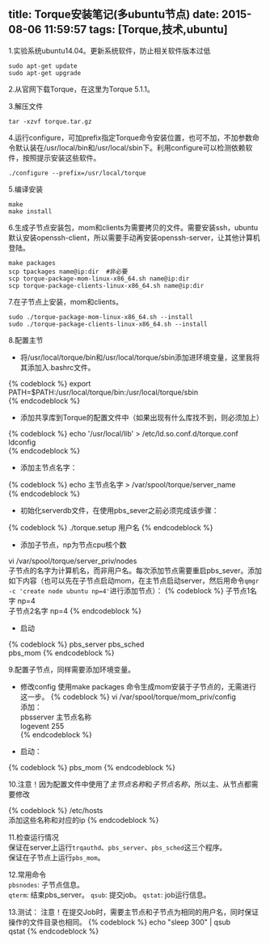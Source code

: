 title: Torque安装笔记(多ubuntu节点)
date: 2015-08-06 11:59:57
tags: [Torque,技术,ubuntu]
---
1.实验系统ubuntu14.04。更新系统软件，防止相关软件版本过低  

```
sudo apt-get update  
sudo apt-get upgrade
```


2.从官网下载Torque，在这里为Torque 5.1.1。  

3.解压文件

```
tar -xzvf torque.tar.gz
```

4.运行configure，可加prefix指定Torque命令安装位置，也可不加，不加参数命令默认装在/usr/local/bin和/usr/local/sbin下。利用configure可以检测依赖软件，按照提示安装这些软件。

```
./configure --prefix=/usr/local/torque
```
<!--more-->

5.编译安装

```
make  
make install  
```

6.生成子节点安装包，mom和clients为需要拷贝的文件。需要安装ssh，ubuntu默认安装openssh-client，所以需要手动再安装openssh-server，让其他计算机登陆。  

```
make packages
scp tpackages name@ip:dir  #非必要
scp torque-package-mom-linux-x86_64.sh name@ip:dir  
scp torque-package-clients-linux-x86_64.sh name@ip:dir
```

7.在子节点上安装，mom和clients。

```
sudo ./torque-package-mom-linux-x86_64.sh --install
sudo ./torque-package-clients-linux-x86_64.sh --install
```

8.配置主节  

+ 将/usr/local/torque/bin和/usr/local/torque/sbin添加进环境变量，这里我将其添加入.bashrc文件。  

{% codeblock %}
export PATH=$PATH:/usr/local/torque/bin:/usr/local/torque/sbin  
{% endcodeblock %}  

+ 添加共享库到Torque的配置文件中（如果出现有什么库找不到，则必须加上）  

{% codeblock %}
echo '/usr/local/lib' > /etc/ld.so.conf.d/torque.conf
ldconfig  
{% endcodeblock %}

+ 添加主节点名字：  

{% codeblock %}
echo 主节点名字 > /var/spool/torque/server_name  
{% endcodeblock %}  

+ 初始化serverdb文件，在使用pbs_sever之前必须完成该步骤：

{% codeblock %}
./torque.setup 用户名
{% endcodeblock %}

+ 添加子节点，np为节点cpu核个数  

vi /var/spool/torque/server_priv/nodes  
子节点的名字为计算机名，而非用户名。每次添加节点需要重启pbs_sever。添加如下内容（也可以先在子节点启动mom，在主节点启动server，然后用命令`qmgr -c 'create node ubuntu np=4'`进行添加节点）：
{% codeblock %}
子节点1名字 np=4  
子节点2名字 np=4
{% endcodeblock %}

+ 启动

{% codeblock %}
pbs_server
pbs_sched  
pbs_mom
{% endcodeblock %}

9.配置子节点，同样需要添加环境变量。  

+ 修改config
使用make packages 命令生成mom安装于子节点的，无需进行这一步。
{% codeblock %}
 vi /var/spool/torque/mom_priv/config  
添加：  
pbsserver 主节点名称  
logevent 255  
{% endcodeblock %}

+ 启动：

{% codeblock %}
pbs_mom
{% endcodeblock %}

10.注意！因为配置文件中使用了*主节点名称*和*子节点名称*，所以主、从节点都需要修改

{% codeblock %}
/etc/hosts  
添加这些名称和对应的ip
{% endcodeblock %}

11.检查运行情况  
保证在server上运行`trqauthd`、`pbs_server`、`pbs_sched`这三个程序。  
保证在子节点上运行`pbs_mom`。

12.常用命令  
`pbsnodes`: 子节点信息。  
`qterm`: 结束pbs_server。
`qsub`: 提交job。
`qstat`: job运行信息。

13.测试：
注意！在提交Job时，需要主节点和子节点为相同的用户名，同时保证操作的文件目录也相同。
{% codeblock %}
echo "sleep 300" | qsub  
qstat
{% endcodeblock %}
